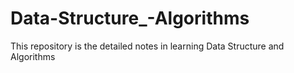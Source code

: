 # Data-Structure_-Algorithms
This repository is the detailed notes in learning Data Structure and Algorithms
